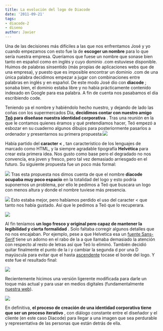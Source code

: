 ```yaml
---
title: La evolución del logo de Diacode
date: '2011-09-21'
tags:
- diacode-2
- diseno
author: Javier
---
```


Una de las decisiones más difíciles a las que nos enfrentamos José y yo cuando empezamos con esto fue la de 
**escoger un nombre**
 para lo que sería nuestra empresa. Queríamos que fuese un nombre que sonase bien tanto en español como en inglés y cuyo dominio .com estuviese disponible. Huimos de palabras sinsentido (más propias de aplicaciones webs que de una empresa), y puesto que es imposible encontrar un dominio .com de una única palabra decidimos empezar a jugar con combinaciones entre palabras en inglés y en español. De este modo José dio con 
**diacode**
; sonaba bien, el dominio estaba libre y no había prácticamente contenido indexado en Google para esa palabra. A fin de cuenta nos pasabamos el 
dia escribiendo 
code.

Teniendo ya el nombre y habiéndolo hecho nuestro, y dejando de lado las coñas con los supermercados Dia, 
**decidimos contar con nuestro amigo 
[Teö](http://ilusteo.blogspot.com/) para diseñase nuestra identidad corporativa**
. Tras una reunión en la que le contamos quienes éramos y qué pretendíamos hacer, Teö empezó a esbozar en su cuaderno algunos dibujos para posteriormente pasarlos a ordenador y presentarnos su primera propuesta:![](http://blog.diacode.com/wp-content/uploads/2011/09/1.jpg)

Había partido del 
**caracter 
<**
, tan característico de los lenguajes de marcado como HTML, y la siempre agradable tipografía 
**Helvética**
 para crear esta primera idea. Nos gusto como base pero el degradado no nos convencía, era joven y fresco, pero tal vez demasiado arriesgado en el futuro. Su siguiente propuesta fue un poco más formal:

![](http://blog.diacode.com/wp-content/uploads/2011/09/2.jpg)
Tras esta propuesta nos dimos cuenta de que el nombre 
**diacode ocupaba muy poco espacio**
 en la totalidad del logo y esto podría suponernos un problema, por ello le pedimos a Teö que buscara un logo con menos altura y donde el nombre tuviese más presencia.

![](http://blog.diacode.com/wp-content/uploads/2011/09/4.jpg)
Esto estaba mejor, pero habíamos perdido el uso del caracter 
< que tanto nos había gustado. Así que le pedimos a Teö que lo recuperara.

![](http://blog.diacode.com/wp-content/uploads/2011/09/5.jpg)

Al fin teníamos 
**un logo fresco y original pero capaz de mantener la legibilidad y cierta formalidad**
. Solo faltaba corregir algunos detalles que no nos encajaban. Por ejemplo, pese a que Helvetica esa un 
[fuente Sans-Serif](http://blog.diacode.com/de-las-serif-a-las-sans-serif-y-vuelta-a-empezar) tiene un adorno en el rabo de la 
a que llamaba demasiado la atención con respecto al resto de letras así que Teö lo eliminó. También decidió quitar finalmente el punto de la 
i y cambiar la segunda 
d por una 
D mayúscula para evitar que el hasta 
[ascendente](http://en.wikipedia.org/wiki/Ascender_(typography)) tocase el borde del logo. Y este fue el resultado final:

![](http://blog.diacode.com/wp-content/uploads/2011/09/6.jpg)

Recientemente hicimos una versión ligerente modificada para darle un toque más actual y para usar en medios digitales (fundamentalmente 
[nuestra web](http://diacode.com)).

![](http://blog.diacode.com/wp-content/uploads/2011/09/7.png)

En definitiva, 
**el proceso de creación de una identidad corporativa tiene que ser un proceso iterativo**
, con diálogo constante entre el diseñador y el cliente (en este caso Diacode) para llegar a una imagen que sea perdurable y representativa de las personas que están detrás de ella.
